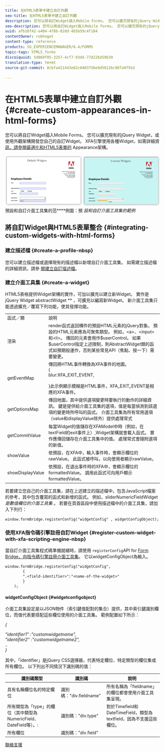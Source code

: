 ```yaml
---
title: 在HTML5表單中建立自訂外觀
seo-title: 在HTML5表單中建立自訂外觀
description: 您可以將自訂Widget插入Mobile Forms。 您可以擴充現有的jQuery Widget，或開發您自己的自訂Widget。
seo-description: 您可以將自訂Widget插入Mobile Forms。 您可以擴充現有的jQuery Widget，或開發您自己的自訂Widget。
uuid: afb16f42-e404-478b-82dd-4b5b59c4f184
contentOwner: robhagat
content-type: reference
products: SG_EXPERIENCEMANAGER/6.4/FORMS
topic-tags: hTML5_forms
discoiquuid: 5d860f05-3257-4cf7-93dd-77d226d59b39
translation-type: tm+mt
source-git-commit: 8cbfa421443e62c0483756e9d5812bc987a9f91d

---
```



# 在HTML5表單中建立自訂外觀 {#create-custom-appearances-in-html-forms}

您可以將自訂Widget插入Mobile Forms。 您可以擴充現有的jQuery Widget，或使用外觀架構開發您自己的自訂Widget。 XFA引擎使用各種Widget，如需詳細資 [訊，請參閱最適化和HTML5表單的](/help/forms/using/introduction-widgets.md) Appearance架構。

![](assets/custom-widgets.jpg) 預設和自訂介面工具集的范&#x200B;****&#x200B;例圖：預 *設和自訂介面工具集的範例*

## 將自訂Widget與HTML5表單整合 {#integrating-custom-widgets-with-html-forms}

### 建立描述檔 {#create-a-profile-nbsp}

您可以建立描述檔或選擇現有的描述檔以新增自訂介面工具集。 如需建立描述檔的詳細資訊，請參 [閱建立自訂描述檔](/help/forms/using/custom-profile.md)。

### 建立介面工具集 {#create-a-widget}

HTML5表格提供Widget架構的實作，可加以擴充以建立新Widget。 實作是jQuery Widget abstractWidget ** ，可擴充以編寫新Widget。 新介面工具集只能透過擴充／覆寫下列功能，使其發揮功能。

<table> 
 <tbody> 
  <tr> 
   <td>函式／類</td> 
   <td>說明</td> 
  </tr> 
  <tr> 
   <td>渲染</td> 
   <td>render函式返回構件的預設HTML元素的jQuery對象。 預設的HTML元素應為可聚焦類型。 例如，&lt;a&gt;、&lt;input&gt;和&lt;li&gt;。 傳回的元素會用作$userControl。 如果$userControl指定上述限制，則AbstractWidget類的函式如預期般運作，否則某些常見API（焦點、按一下）需要變更。 </td> 
  </tr> 
  <tr> 
   <td>getEventMap</td> 
   <td>傳回將HTML事件轉換為XFA事件的地圖。 <br /> {<br /> blur:XFA_EXIT_EVENT,<br /><br /> }此示例顯示模糊是HTML事件，XFA_EXIT_EVENT是相應的XFA事件。 </td> 
  </tr> 
  <tr> 
   <td>getOptionsMap</td> 
   <td>傳回地圖，其中提供選項變更時要執行的動作的詳細資訊。 鍵是提供給介面工具集的選項，值是每當偵測到該選項的變更時所呼叫的函式。 介面工具集為所有常用選項（value和displayValue除外）提供處理常式</td> 
  </tr> 
  <tr> 
   <td>getCommitValue</td> 
   <td>每當Widget的值儲存在XFAModel中時（例如，在textField的exit事件上）,Widget架構就會載入函式。 實作應傳回儲存在介面工具集中的值。 處理常式會隨附選項的新值。</td> 
  </tr> 
  <tr> 
   <td>showValue</td> 
   <td>依預設，在XFA中，輸入事件時，會顯示欄位的rawValue。 此函式被呼叫，以向使用者顯示rawValue。 </td> 
  </tr> 
  <tr> 
   <td>showDisplayValue</td> 
   <td>依預設，在退出事件時的XFA中，會顯示欄位的formattedValue。 調用此函式可向用戶顯示formattedValue。 </td> 
  </tr> 
 </tbody> 
</table>

若要建立您自己的介面工具集，請在上述建立的描述檔中，包含JavaScript檔案的參考，其中包含覆寫的函式和新增的函式。 例如，sliderNumericFieldWidget *是數值欄位的介面工具集* 。 若要在頁首區段中使用描述檔中的介面工具集，請加入下列行：

```
window.formBridge.registerConfig("widgetConfig" , widgetConfigObject);
```

### 使用XFA指令碼引擎註冊自訂Widget {#register-custom-widget-with-xfa-scripting-engine-nbsp}

當自訂介面工具集程式碼準備就緒時，請使用 `registerConfig`API for [Form Bridge，向指令碼引擎註冊介面工具集](/help/forms/using/form-bridge-apis.md)。 它以widgetConfigObject為輸入。

```
window.formBridge.registerConfig("widgetConfig",
        {
        ".<field-identifier>":"<name-of-the-widget>"
        }
    );
```

#### widgetConfigObject {#widgetconfigobject}

介面工具集設定是以JSON物件（索引鍵值配對的集合）提供，其中索引鍵識別欄位，而值代表要搭配這些欄位使用的介面工具集。 範例配置如下所示：

*{*

*&quot;identifier1&quot; :&quot;customwidgetname&quot;,\
&quot;identifier2&quot; :&quot;customwidgetname2&quot;,\
..\
}*

其中，「identifier」是jQuery CSS選擇器，代表特定欄位、特定類型的欄位集或所有欄位。 以下列出不同情況下識別碼的值：

| 識別碼類型 | 識別碼 | 說明 |
|---|---|---|
| 具有名稱欄位名的特定欄位 | 識別碼：&quot;div.fieldname&quot; | 所有名稱為「fieldname」的欄位都會使用介面工具集呈現。 |
| 所有類型為「type」的欄位（其中類型為NumericField、DateField等）。: | 識別碼：&quot;div.type&quot; | 對於Timefield和DateTimeField，類型為textfield，因為不支援這些欄位。 |
| 所有欄位 | 識別碼：&quot;div.field&quot; |  |

[聯絡支援](https://www.adobe.com/account/sign-in.supportportal.html)
